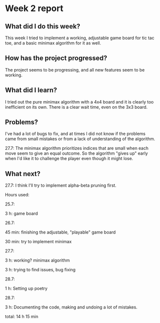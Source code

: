 # Week 2 report

## What did I do this week?

This week I tried to implement a working, adjustable game board for tic tac toe, and a basic minimax algorithm for it as well.

## How has the project progressed?

The project seems to be progressing, and all new features seem to be working.

## What did I learn?

I tried out the pure minimax algorithm with a 4x4 board and it is clearly too inefficient on its own. There is a clear wait time, even on the 3x3 board.

## Problems?

I've had a lot of bugs to fix, and at times I did not know if the problems came from small mistakes or from a lack of understanding of the algorithm. 

27.7: The minimax algorithm prioritizes indices that are small when each move seem to give an equal outcome. So the algorithm "gives up" early when I'd like it
 to challenge the player even though it might lose.

## What next?

27.7: I think I'll try to implement alpha-beta pruning first. 

Hours used:


25.7: 

3 h: game board
      
26.7: 

45 min: finishing the adjustable, "playable" game board
      
30 min: try to implement minimax
      
27.7:

3 h: working? minimax algorithm
      
3 h: trying to find issues, bug fixing

28.7:

1 h: Setting up poetry

28.7:

3 h: Documenting the code, making and undoing a lot of mistakes.

total: 14 h 15 min
